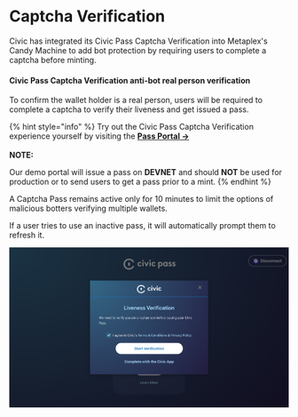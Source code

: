 # Captcha Verification

Civic has integrated its Civic Pass Captcha Verification into Metaplex's Candy Machine to add bot protection by requiring users to complete a captcha before minting.

#### Civic Pass Captcha Verification anti-bot real person verification

To confirm the wallet holder is a real person, users will be required to complete a captcha to verify their liveness and get issued a pass.

{% hint style="info" %}
Try out the Civic Pass Captcha Verification experience yourself by visiting the [**Pass Portal ->**](https://getpass.civic.com/)\
\
**NOTE:**

Our demo portal will issue a pass on **DEVNET** and should **NOT** be used for production or to send users to get a pass prior to a mint.
{% endhint %}

A Captcha Pass remains active only for 10 minutes to limit the options of malicious botters verifying multiple wallets.&#x20;

If a user tries to use an inactive pass, it will automatically prompt them to refresh it.

![](../.gitbook/assets/Ignite-Captcha.png)
